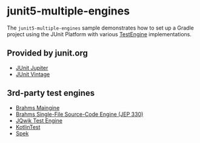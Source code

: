 # junit5-multiple-engines

The `junit5-multiple-engines` sample demonstrates how to set up a Gradle project
using the JUnit Platform with various [TestEngine][guide-custom-engine] implementations.

## Provided by junit.org

 * [JUnit Jupiter](https://junit.org/junit5/docs/current/user-guide)
 * [JUnit Vintage](https://junit.org/junit5/docs/current/user-guide)
 
## 3rd-party test engines 
 
 * [Brahms Maingine](https://github.com/sormuras/brahms)
 * [Brahms Single-File Source-Code Engine (JEP 330)](https://github.com/sormuras/brahms)
 * [JQwik Test Engine](http://jqwik.net)
 * [KotlinTest](https://github.com/kotlintest/kotlintest)
 * [Spek](https://github.com/spekframework/spek)

[guide-custom-engine]: http://junit.org/junit5/docs/current/user-guide/#launcher-api-engines-custom "Plugging in Your Own Test Engine"
